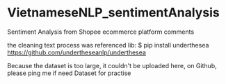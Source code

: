 # VietnameseNLP_sentimentAnalysis
Sentiment Analysis from Shopee ecommerce platform comments

the cleaning text process was referenced lib: 
$ pip install underthesea
https://github.com/undertheseanlp/underthesea 

Because the dataset is too large, it couldn't be uploaded here, on Github, please ping me if need Dataset for practise
